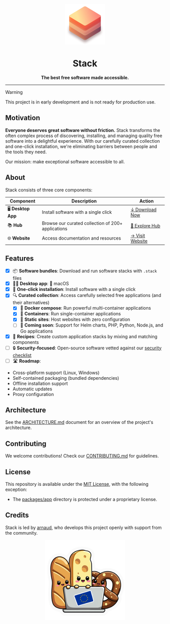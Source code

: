 <div align="center">

![App icon](./packages/website/public/128x128.png)

# Stack

**The best free software made accessible.**

</div>

---

> [!WARNING]
> This project is in early development and is not ready for production use.

## Motivation

**Everyone deserves great software without friction.** Stack transforms the often complex process of discovering, installing, and managing quality free software into a delightful experience. With our carefully curated collection and one-click installation, we're eliminating barriers between people and the tools they need.

Our mission: make exceptional software accessible to all.

## About

Stack consists of three core components:

| Component          | Description                                        | Action                                        |
| ------------------ | -------------------------------------------------- | --------------------------------------------- |
| 🖥️ **Desktop App** | Install software with a single click               | [↓ Download Now](https://stack.lol/download/) |
| 📚 **Hub**         | Browse our curated collection of 200+ applications | [👀 Explore Hub](/hub/)                       |
| 🌐 **Website**     | Access documentation and resources                 | [→ Visit Website](https://stack.lol)          |

## Features

- [x] 📦 **Software bundles**: Download and run software stacks with `.stack` files
- [x] 👨‍💻 **Desktop app**:  macOS
- [x] 🚀 **One-click installation**: Install software with a single click
- [x] 🔍 **Curated collection**: Access carefully selected free applications (and their alternatives)
  - [x] 🐳 **Docker compose**: Run powerful multi-container applications
  - [x] 🐳 **Containers**: Run single-container applications
  - [x] 📄 **Static sites**: Host websites with zero configuration
  - [ ] 🌱 **Coming soon**: Support for Helm charts, PHP, Python, Node.js, and Go applications
- [x] 🥧 **Recipes**: Create custom application stacks by mixing and matching components
- [ ] 🔒 **Security-focused**: Open-source software vetted against our [security checklist](./ARCHITECTURE.md#security)
- [ ] 🛣 **Roadmap**:
- Cross-platform support (Linux, Windows)
- Self-contained packaging (bundled dependencies)
- Offline installation support
- Automatic updates
- Proxy configuration

## Architecture

See the [ARCHITECTURE.md](./ARCHITECTURE.md) document for an overview of the project's architecture.

## Contributing

We welcome contributions! Check our [CONTRIBUTING.md](./CONTRIBUTING.md) for guidelines.

## License

This repository is available under the [MIT License](./LICENSE_MIT), with the following exception:

- The [packages/app](packages/app) directory is protected under a proprietary license.

## Credits

Stack is led by [arnaud](https://github.com/arnaud), who develops this project openly with support from the community.

<p align="center">
  <img alt="Europe loves Open source" src="./docs/assets/europe_opensource.png" width="50%"/>
</p>

